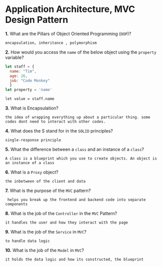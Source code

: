 # Application Architecture, MVC Design Pattern

**1.** What are the Pillars of Object Oriented Programming (`OOP`)?
<!-- enter you answer in the space below -->
```
encapsulation, inheritance , polymorphism
```
**2.** How would you access the `name` of the below object using the `property` variable?
```js
let staff = {
  name: "Tim",
  age: 26,
  job: "Code Monkey"
  }
let property = 'name'
```
<!-- enter you answer in the space below -->
```
let value = staff.name
```
**3.** What is Encapsulation?
<!-- enter you answer in the space below -->
```
the idea of wrapping everything up about a particular thing. some codes dont need to interact with other codes.
```
**4.** What does the S stand for in the `SOLID` principles?
<!-- enter you answer in the space below -->
```
single-response principle
```
**5.** What the difference between a `class` and an instance of a `class`?
<!-- enter you answer in the space below -->
```
A class is a blueprint which you use to create objects. An object is an instance of a class 
```
**6.** What is a `Proxy` object?
<!-- enter you answer in the space below -->
```
the inbetween of the client and data 
```

**7.** What is the purpose of the `MVC` pattern?
<!-- enter you answer in the space below -->
```
 helps you break up the frontend and backend code into separate components
```
**8.** What is the job of the `Controller` in the `MVC` Pattern?
<!-- enter you answer in the space below -->
```
it handles the user and how they interact with the page
```

**9.** What is the job of the `Service` in `MVC`?
<!-- enter you answer in the space below -->
```
to handle data logic
```
**10.** What is the job of the `Model` in `MVC`?
<!-- enter you answer in the space below -->
```
it holds the data logic and how its constructed, the blueprint
```
